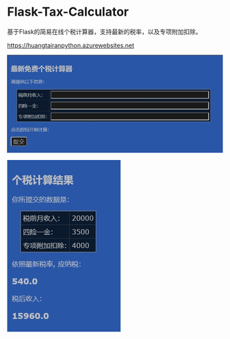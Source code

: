 # Flask-Tax-Calculator

基于Flask的简易在线个税计算器，支持最新的税率，以及专项附加扣除。

https://huangtairanpython.azurewebsites.net 

![avata](/static/2019-01-08_092510.jpg)

![avata](/static/2019-01-08_093210.jpg)
